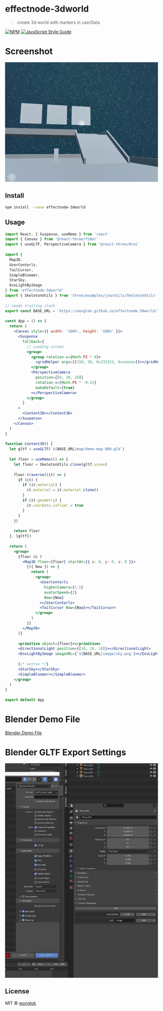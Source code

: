 # effectnode-3dworld

> create 3d world with markers in userData

[![NPM](https://img.shields.io/npm/v/effectnode-3dworld.svg)](https://www.npmjs.com/package/effectnode-3dworld) [![JavaScript Style Guide](https://img.shields.io/badge/code_style-standard-brightgreen.svg)](https://standardjs.com)

# Screenshot

![Demo](https://github.com/wonglok/effectnode-3dworld/blob/master/demo-screenshots/3dworld.png?raw=true)

## Install

```bash
npm install --save effectnode-3dworld
```

## Usage

```jsx
import React, { Suspense, useMemo } from 'react'
import { Canvas } from '@react-three/fiber'
import { useGLTF, PerspectiveCamera } from '@react-three/drei'

import {
  Map3D,
  UserContorls,
  TailCursor,
  SimpleBloomer,
  StarSky,
  EnvLightByImage
} from 'effectnode-3dworld'
import { SkeletonUtils } from 'three/examples/jsm/utils/SkeletonUtils'

// needs trailing slash
export const BASE_URL = `https://wonglok.github.io/effectnode-3dworld/`

const App = () => {
  return (
    <Canvas style={{ width: '100%', height: '100%' }}>
      <Suspense
        fallback={
          // Loading screen
          <group>
            <group rotation-x={Math.PI * 0}>
              <gridHelper args={[150, 50, 0x232323, 0xaaaaaa]}></gridHelper>
            </group>
            <PerspectiveCamera
              position={[0, 20, 20]}
              rotation-x={Math.PI * -0.25}
              makeDefault={true}
            ></PerspectiveCamera>
          </group>
        }
      >
        <Content3D></Content3D>
      </Suspense>
    </Canvas>
  )
}

function Content3D() {
  let gltf = useGLTF(`${BASE_URL}map/demo-map-000.glb`)

  let floor = useMemo(() => {
    let floor = SkeletonUtils.clone(gltf.scene)

    floor.traverse((it) => {
      if (it) {
        if (it.material) {
          it.material = it.material.clone()
        }
        if (it.geometry) {
          it.userData.isFloor = true
        }
      }
    })

    return floor
  }, [gltf])

  return (
    <group>
      {floor && (
        <Map3D floor={floor} startAt={{ x: 0, y: 0, z: 0 }}>
          {({ Now }) => {
            return (
              <group>
                <UserContorls
                  higherCamera={1.5}
                  avatarSpeed={2}
                  Now={Now}
                ></UserContorls>
                <TailCursor Now={Now}></TailCursor>
              </group>
            )
          }}
        </Map3D>
      )}

      <primitive object={floor}></primitive>
      <directionalLight position={[10, 10, 10]}></directionalLight>
      <EnvLightByImage imageURL={`${BASE_URL}image/sky.png`}></EnvLightByImage>

      {/* extras */}
      <StarSky></StarSky>
      <SimpleBloomer></SimpleBloomer>
    </group>
  )
}

export default App
```

# Blender Demo File

[Blender Demo File](https://github.com/wonglok/effectnode-3dworld/tree/master/demo-files/demomap.blend)

# Blender GLTF Export Settings

![Export Blender GLTF](https://github.com/wonglok/effectnode-3dworld/blob/master/demo-screenshots/export-settings.png?raw=true)

## License

MIT © [wonglok](https://github.com/wonglok)
